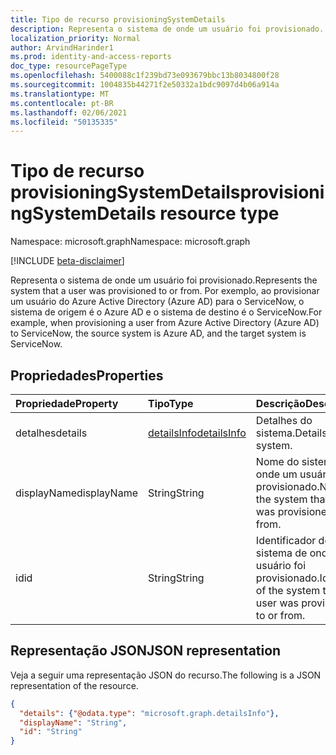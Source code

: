 ```yaml
---
title: Tipo de recurso provisioningSystemDetails
description: Representa o sistema de onde um usuário foi provisionado.
localization_priority: Normal
author: ArvindHarinder1
ms.prod: identity-and-access-reports
doc_type: resourcePageType
ms.openlocfilehash: 5400088c1f239bd73e093679bbc13b8034800f28
ms.sourcegitcommit: 1004835b44271f2e50332a1bdc9097d4b06a914a
ms.translationtype: MT
ms.contentlocale: pt-BR
ms.lasthandoff: 02/06/2021
ms.locfileid: "50135335"
---
```

# <a name="provisioningsystemdetails-resource-type"></a><span data-ttu-id="edc58-103">Tipo de recurso provisioningSystemDetails</span><span class="sxs-lookup"><span data-stu-id="edc58-103">provisioningSystemDetails resource type</span></span>

<span data-ttu-id="edc58-104">Namespace: microsoft.graph</span><span class="sxs-lookup"><span data-stu-id="edc58-104">Namespace: microsoft.graph</span></span>

[!INCLUDE [beta-disclaimer](../../includes/beta-disclaimer.md)]

<span data-ttu-id="edc58-105">Representa o sistema de onde um usuário foi provisionado.</span><span class="sxs-lookup"><span data-stu-id="edc58-105">Represents the system that a user was provisioned to or from.</span></span> <span data-ttu-id="edc58-106">Por exemplo, ao provisionar um usuário do Azure Active Directory (Azure AD) para o ServiceNow, o sistema de origem é o Azure AD e o sistema de destino é o ServiceNow.</span><span class="sxs-lookup"><span data-stu-id="edc58-106">For example, when provisioning a user from Azure Active Directory (Azure AD) to ServiceNow, the source system is Azure AD, and the target system is ServiceNow.</span></span>

## <a name="properties"></a><span data-ttu-id="edc58-107">Propriedades</span><span class="sxs-lookup"><span data-stu-id="edc58-107">Properties</span></span>

| <span data-ttu-id="edc58-108">Propriedade</span><span class="sxs-lookup"><span data-stu-id="edc58-108">Property</span></span>     | <span data-ttu-id="edc58-109">Tipo</span><span class="sxs-lookup"><span data-stu-id="edc58-109">Type</span></span>        | <span data-ttu-id="edc58-110">Descrição</span><span class="sxs-lookup"><span data-stu-id="edc58-110">Description</span></span> |
|:-------------|:------------|:------------|
|<span data-ttu-id="edc58-111">detalhes</span><span class="sxs-lookup"><span data-stu-id="edc58-111">details</span></span>|[<span data-ttu-id="edc58-112">detailsInfo</span><span class="sxs-lookup"><span data-stu-id="edc58-112">detailsInfo</span></span>](detailsinfo.md)|<span data-ttu-id="edc58-113">Detalhes do sistema.</span><span class="sxs-lookup"><span data-stu-id="edc58-113">Details of the system.</span></span>|
|<span data-ttu-id="edc58-114">displayName</span><span class="sxs-lookup"><span data-stu-id="edc58-114">displayName</span></span>|<span data-ttu-id="edc58-115">String</span><span class="sxs-lookup"><span data-stu-id="edc58-115">String</span></span>|<span data-ttu-id="edc58-116">Nome do sistema de onde um usuário foi provisionado.</span><span class="sxs-lookup"><span data-stu-id="edc58-116">Name of the system that a user was provisioned to or from.</span></span>|
|<span data-ttu-id="edc58-117">id</span><span class="sxs-lookup"><span data-stu-id="edc58-117">id</span></span>|<span data-ttu-id="edc58-118">String</span><span class="sxs-lookup"><span data-stu-id="edc58-118">String</span></span>|<span data-ttu-id="edc58-119">Identificador do sistema de onde um usuário foi provisionado.</span><span class="sxs-lookup"><span data-stu-id="edc58-119">Identifier of the system that a user was provisioned to or from.</span></span>|

## <a name="json-representation"></a><span data-ttu-id="edc58-120">Representação JSON</span><span class="sxs-lookup"><span data-stu-id="edc58-120">JSON representation</span></span>

<span data-ttu-id="edc58-121">Veja a seguir uma representação JSON do recurso.</span><span class="sxs-lookup"><span data-stu-id="edc58-121">The following is a JSON representation of the resource.</span></span>

<!-- {
  "blockType": "resource",
  "optionalProperties": [

  ],
  "@odata.type": "microsoft.graph.provisioningSystemDetails",
  "baseType": null
}-->

```json
{
  "details": {"@odata.type": "microsoft.graph.detailsInfo"},
  "displayName": "String",
  "id": "String"
}
```

<!-- uuid: 16cd6b66-4b1a-43a1-adaf-3a886856ed98
2019-02-04 14:57:30 UTC -->
<!-- {
  "type": "#page.annotation",
  "description": "provisioningSystemDetails resource",
  "keywords": "",
  "section": "documentation",
  "tocPath": ""
}-->


